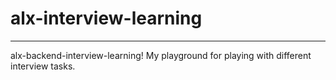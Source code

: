 # alx-interview-learning
---
alx-backend-interview-learning! My playground for playing with different interview tasks.
